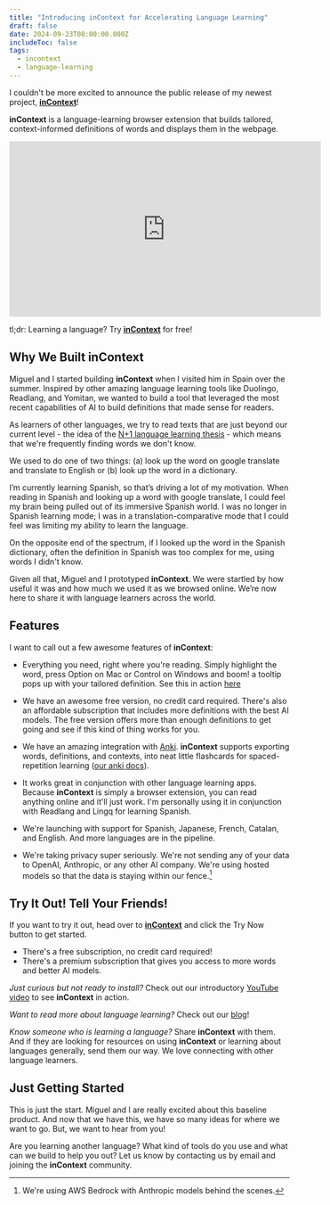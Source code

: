 ```yaml
---
title: "Introducing inContext for Accelerating Language Learning"
draft: false
date: 2024-09-23T08:00:00.000Z
includeToc: false
tags:
  - incontext
  - language-learning
---
```


I couldn't be more excited to announce the public release of my newest project, **[inContext](https://incontext.fun)**!

**inContext** is a language-learning browser extension that builds tailored, context-informed definitions of words and displays them in the webpage.

<iframe width="560" height="315" src="https://www.youtube.com/embed/ncwV3cJinC8?si=CAY9FaDqG431jPYf" title="YouTube video player" frameborder="0" allow="accelerometer; autoplay; clipboard-write; encrypted-media; gyroscope; picture-in-picture; web-share" referrerpolicy="strict-origin-when-cross-origin" allowfullscreen></iframe>

tl;dr: Learning a language? Try **[inContext](https://incontext.fun)** for free!

## Why We Built inContext

Miguel and I started building **inContext** when I visited him in Spain over the summer. Inspired by other amazing language learning tools like Duolingo, Readlang, and Yomitan, we wanted to build a tool that leveraged the most recent capabilities of AI to build definitions that made sense for readers.

As learners of other languages, we try to read texts that are just beyond our current level - the idea of the [N+1 language learning thesis](https://en.wikipedia.org/wiki/Input_hypothesis) - which means that we're frequently finding words we don't know.

We used to do one of two things: (a) look up the word on google translate and translate to English or (b) look up the word in a dictionary.

I’m currently learning Spanish, so that’s driving a lot of my motivation. When reading in Spanish and looking up a word with google translate, I could feel my brain being pulled out of its immersive Spanish world. I was no longer in Spanish learning mode; I was in a translation-comparative mode that I could feel was limiting my ability to learn the language.

On the opposite end of the spectrum, if I looked up the word in the Spanish dictionary, often the definition in Spanish was too complex for me, using words I didn't know.

Given all that, Miguel and I prototyped **inContext**. We were startled by how useful it was and how much we used it as we browsed online. We’re now here to share it with language learners across the world.

## Features

I want to call out a few awesome features of **inContext**:

- Everything you need, right where you're reading. Simply highlight the word, press Option on Mac or Control on Windows and boom! a tooltip pops up with your tailored definition. See this in action [here](https://youtu.be/ncwV3cJinC8?t=162)

- We have an awesome free version, no credit card required. There's also an affordable subscription that includes more definitions with the best AI models. The free version offers more than enough definitions to get going and see if this kind of thing works for you.

- We have an amazing integration with [Anki](<https://en.wikipedia.org/wiki/Anki_(software)>). **inContext** supports exporting words, definitions, and contexts, into neat little flashcards for spaced-repetition learning ([our anki docs](https://incontext.fun/anki)).

- It works great in conjunction with other language learning apps. Because **inContext** is simply a browser extension, you can read anything online and it'll just work. I'm personally using it in conjunction with Readlang and Lingq for learning Spanish.

- We're launching with support for Spanish, Japanese, French, Catalan, and English. And more languages are in the pipeline.

- We're taking privacy super seriously. We're not sending any of your data to OpenAI, Anthropic, or any other AI company. We're using hosted models so that the data is staying within our fence.[^1]

## Try It Out! Tell Your Friends!

If you want to try it out, head over to **[inContext](https://incontext.fun)** and click the Try Now button to get started.

- There's a free subscription, no credit card required!
- There's a premium subscription that gives you access to more words and better AI models.

_Just curious but not ready to install?_ Check out our introductory [YouTube video](https://www.youtube.com/watch?v=ncwV3cJinC8&ab_channel=inContext) to see **inContext** in action.

_Want to read more about language learning?_ Check out our [blog](https://incontext.fun/blog)!

_Know someone who is learning a language?_ Share **inContext** with them. And if they are looking for resources on using **inContext** or learning about languages generally, send them our way. We love connecting with other language learners.

## Just Getting Started

This is just the start. Miguel and I are really excited about this baseline product. And now that we have this, we have so many ideas for where we want to go. But, we want to hear from you!

Are you learning another language? What kind of tools do you use and what can we build to help you out?
Let us know by contacting us by email and joining the **inContext** community.

[^1]: We're using AWS Bedrock with Anthropic models behind the scenes.

